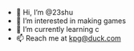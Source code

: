 - 👋 Hi, I’m @23shu
- 👀 I’m interested in making games
- 🌱 I’m currently learning c
- 📫 Reach me at kpg@duck.com

<!---
23shu/23shu is a ✨ special ✨ repository because its `README.md` (this file) appears on your GitHub profile.
You can click the Preview link to take a look at your changes.
--->
